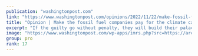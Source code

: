 ```yaml
---
publication: "washingtonpost.com"
link: "https://www.washingtonpost.com/opinions/2022/11/22/make-fossil-fuel-companies-pay-climate-catastrophe/"
title: "Opinion | Make the fossil fuel companies pay for the climate catastrophe"
excerpt: "If the guilty go without penalty, they will build their palaces safely above the waves on the carcasses of civilizations and foundering nations."
image: "https://www.washingtonpost.com/wp-apps/imrs.php?src=https://arc-anglerfish-washpost-prod-washpost.s3.amazonaws.com/public/2HCW6QTJXAI63BQZBOJPAVSVSI.jpg&w=1440"
group: pro
rank: 17
---
```

